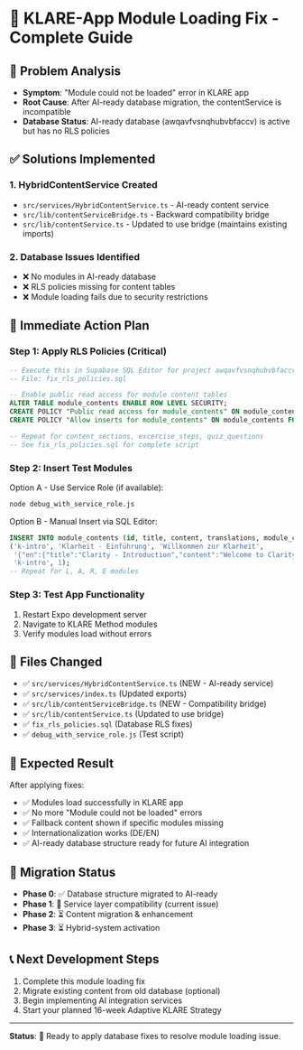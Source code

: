 # 🚀 KLARE-App Module Loading Fix - Complete Guide

## 🎯 Problem Analysis
- **Symptom**: "Module could not be loaded" error in KLARE app
- **Root Cause**: After AI-ready database migration, the contentService is incompatible
- **Database Status**: AI-ready database (awqavfvsnqhubvbfaccv) is active but has no RLS policies

## ✅ Solutions Implemented

### 1. **HybridContentService Created**
- `src/services/HybridContentService.ts` - AI-ready content service
- `src/lib/contentServiceBridge.ts` - Backward compatibility bridge
- `src/lib/contentService.ts` - Updated to use bridge (maintains existing imports)

### 2. **Database Issues Identified**
- ❌ No modules in AI-ready database 
- ❌ RLS policies missing for content tables
- ❌ Module loading fails due to security restrictions

## 🔧 Immediate Action Plan

### Step 1: Apply RLS Policies (Critical)
```sql
-- Execute this in Supabase SQL Editor for project awqavfvsnqhubvbfaccv
-- File: fix_rls_policies.sql

-- Enable public read access for module content tables
ALTER TABLE module_contents ENABLE ROW LEVEL SECURITY;
CREATE POLICY "Public read access for module_contents" ON module_contents FOR SELECT USING (true);
CREATE POLICY "Allow inserts for module_contents" ON module_contents FOR INSERT WITH CHECK (true);

-- Repeat for content_sections, excercise_steps, quiz_questions
-- See fix_rls_policies.sql for complete script
```

### Step 2: Insert Test Modules
Option A - Use Service Role (if available):
```bash
node debug_with_service_role.js
```

Option B - Manual Insert via SQL Editor:
```sql
INSERT INTO module_contents (id, title, content, translations, module_content_id, order_index) VALUES 
('k-intro', 'Klarheit - Einführung', 'Willkommen zur Klarheit', 
 '{"en":{"title":"Clarity - Introduction","content":"Welcome to Clarity"}}', 
 'k-intro', 1);
-- Repeat for L, A, R, E modules
```

### Step 3: Test App Functionality
1. Restart Expo development server
2. Navigate to KLARE Method modules
3. Verify modules load without errors

## 📁 Files Changed
- ✅ `src/services/HybridContentService.ts` (NEW - AI-ready service)
- ✅ `src/services/index.ts` (Updated exports)
- ✅ `src/lib/contentServiceBridge.ts` (NEW - Compatibility bridge)
- ✅ `src/lib/contentService.ts` (Updated to use bridge)
- ✅ `fix_rls_policies.sql` (Database RLS fixes)
- ✅ `debug_with_service_role.js` (Test script)

## 🎉 Expected Result
After applying fixes:
- ✅ Modules load successfully in KLARE app
- ✅ No more "Module could not be loaded" errors
- ✅ Fallback content shown if specific modules missing
- ✅ Internationalization works (DE/EN)
- ✅ AI-ready database structure ready for future AI integration

## 🔄 Migration Status
- **Phase 0**: ✅ Database structure migrated to AI-ready
- **Phase 1**: 🔄 Service layer compatibility (current issue)
- **Phase 2**: ⏳ Content migration & enhancement
- **Phase 3**: ⏳ Hybrid-system activation

## 📞 Next Development Steps
1. Complete this module loading fix
2. Migrate existing content from old database (optional)
3. Begin implementing AI integration services
4. Start your planned 16-week Adaptive KLARE Strategy

---

**Status**: 🔧 Ready to apply database fixes to resolve module loading issue.
